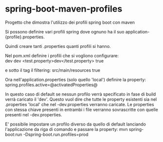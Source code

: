 # spring-boot-maven-profiles
Progetto che dimostra l'utilizzo dei profili spring boot con maven

Si possono definire vari profili spring dove ognuno ha il suo application-{profile}.properties.

Quindi creare tanti .properties quanti profili si hanno.

Nel pom.xml definire i profili che si vogliono configurare:
<profiles>      	
  	<profile>
    	<id>dev</id>
    	<properties>
    		<activatedProperties>dev</activatedProperties>
    		<test.property>dev</test.property>
		</properties> 
		<activation>
    		<activeByDefault>true</activeByDefault>
		</activation>
  	</profile>
</profiles>

e sotto il tag <build> il filtering:
<resources>
    <resource>
        <directory>src/main/resources</directory>
        <filtering>true</filtering>
    </resource>
</resources>

Ora nell'application.properties (solo quello 'local') definire la property:
spring.profiles.active=@activatedProperties@

In questo caso di default se nessun profilo verrà specificato in fase di build verrà caricato il 'dev'.
Questo vuol dire che tutte le property esistenti sia nel .properties 'local' che nel -dev.properties verranno caricate.
Le properties con stessa chiave presenti in entrambi i file verranno sovrascritte con quelle presenti nel -dev.properties.

E' possibile impostare un profilo diverso da quello di default lanciando l'applicazione da riga di comando e passare la property:
mvn spring-boot:run -Dspring-boot.run.profiles=prod
